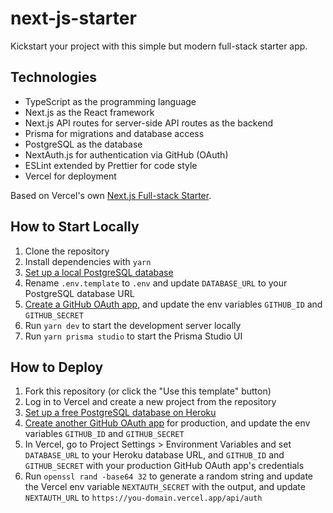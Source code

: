 # next-js-starter

Kickstart your project with this simple but modern full-stack starter app.

## Technologies

- TypeScript as the programming language
- Next.js as the React framework
- Next.js API routes for server-side API routes as the backend
- Prisma for migrations and database access
- PostgreSQL as the database
- NextAuth.js for authentication via GitHub (OAuth)
- ESLint extended by Prettier for code style
- Vercel for deployment

Based on Vercel's own [Next.js Full-stack Starter](https://vercel.com/guides/nextjs-prisma-postgres).

## How to Start Locally

1. Clone the repository
2. Install dependencies with `yarn`
3. [Set up a local PostgreSQL database](https://www.prisma.io/dataguide/postgresql/setting-up-a-local-postgresql-database)
4. Rename `.env.template` to `.env` and update `DATABASE_URL` to your PostgreSQL database URL
5. [Create a GitHub OAuth app](https://docs.github.com/en/developers/apps/building-oauth-apps/creating-an-oauth-app), and update the env variables `GITHUB_ID` and `GITHUB_SECRET`
6. Run `yarn dev` to start the development server locally
7. Run `yarn prisma studio` to start the Prisma Studio UI

## How to Deploy

1. Fork this repository (or click the "Use this template" button)
2. Log in to Vercel and create a new project from the repository
3. [Set up a free PostgreSQL database on Heroku](https://dev.to/prisma/how-to-setup-a-free-postgresql-database-on-heroku-1dc1)
4. [Create another GitHub OAuth app](https://docs.github.com/en/developers/apps/building-oauth-apps/creating-an-oauth-app) for production, and update the env variables `GITHUB_ID` and `GITHUB_SECRET`
5. In Vercel, go to Project Settings > Environment Variables and set `DATABASE_URL` to your Heroku database URL, and `GITHUB_ID` and `GITHUB_SECRET` with your production GitHub OAuth app's credentials
6. Run `openssl rand -base64 32` to generate a random string and update the Vercel env variable `NEXTAUTH_SECRET` with the output, and update `NEXTAUTH_URL` to `https://you-domain.vercel.app/api/auth`
